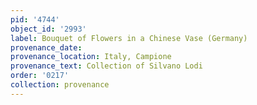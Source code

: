 ```yaml
---
pid: '4744'
object_id: '2993'
label: Bouquet of Flowers in a Chinese Vase (Germany)
provenance_date:
provenance_location: Italy, Campione
provenance_text: Collection of Silvano Lodi
order: '0217'
collection: provenance
---
```

